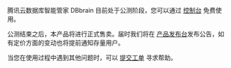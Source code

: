 腾讯云数据库智能管家 DBbrain 目前处于公测阶段，您可以通过 [控制台](https://console.cloud.tencent.com/dbbrain/board) 免费使用。

公测结束之后，本产品将进行正式售卖。届时我们将在 [产品发布台](https://intl.cloud.tencent.com/express)发布公告，如有定价方面的变动也将提前通知存量用户。  

当您在使用过程中遇到其他问题时，可以 [提交工单](https://console.cloud.tencent.com/workorder/category) 寻求帮助。
